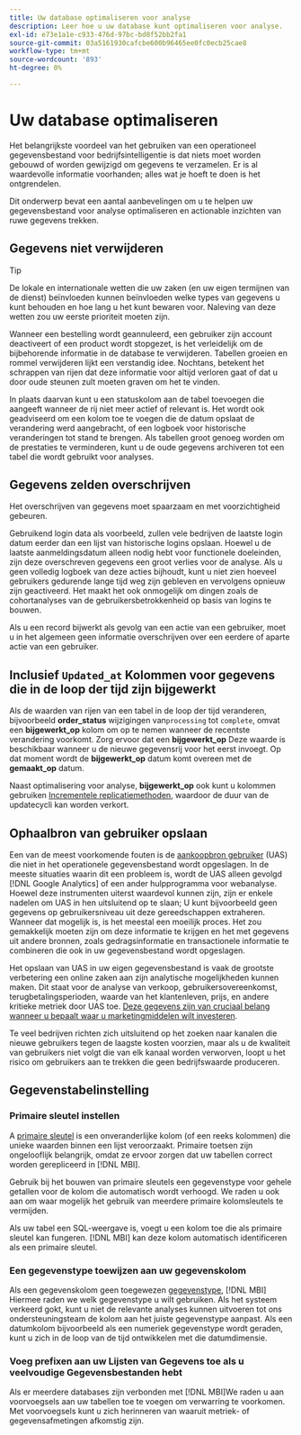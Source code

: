 ```yaml
---
title: Uw database optimaliseren voor analyse
description: Leer hoe u uw database kunt optimaliseren voor analyse.
exl-id: e73e1a1e-c933-476d-97bc-bd8f52bb2fa1
source-git-commit: 03a5161930cafcbe600b96465ee0fc0ecb25cae8
workflow-type: tm+mt
source-wordcount: '893'
ht-degree: 0%

---
```


# Uw database optimaliseren

Het belangrijkste voordeel van het gebruiken van een operationeel gegevensbestand voor bedrijfsintelligentie is dat niets moet worden gebouwd of worden gewijzigd om gegevens te verzamelen. Er is al waardevolle informatie voorhanden; alles wat je hoeft te doen is het ontgrendelen.

Dit onderwerp bevat een aantal aanbevelingen om u te helpen uw gegevensbestand voor analyse optimaliseren en actionable inzichten van ruwe gegevens trekken.

## Gegevens niet verwijderen

>[!TIP]
>
>De lokale en internationale wetten die uw zaken (en uw eigen termijnen van de dienst) beïnvloeden kunnen beïnvloeden welke types van gegevens u kunt behouden en hoe lang u het kunt bewaren voor. Naleving van deze wetten zou uw eerste prioriteit moeten zijn.

Wanneer een bestelling wordt geannuleerd, een gebruiker zijn account deactiveert of een product wordt stopgezet, is het verleidelijk om de bijbehorende informatie in de database te verwijderen. Tabellen groeien en rommel verwijderen lijkt een verstandig idee. Nochtans, betekent het schrappen van rijen dat deze informatie voor altijd verloren gaat of dat u door oude steunen zult moeten graven om het te vinden.

In plaats daarvan kunt u een statuskolom aan de tabel toevoegen die aangeeft wanneer de rij niet meer actief of relevant is. Het wordt ook geadviseerd om een kolom toe te voegen die de datum opslaat de verandering werd aangebracht, of een logboek voor historische veranderingen tot stand te brengen. Als tabellen groot genoeg worden om de prestaties te verminderen, kunt u de oude gegevens archiveren tot een tabel die wordt gebruikt voor analyses.

## Gegevens zelden overschrijven

Het overschrijven van gegevens moet spaarzaam en met voorzichtigheid gebeuren.

Gebruikend login data als voorbeeld, zullen vele bedrijven de laatste login datum eerder dan een lijst van historische logins opslaan. Hoewel u de laatste aanmeldingsdatum alleen nodig hebt voor functionele doeleinden, zijn deze overschreven gegevens een groot verlies voor de analyse. Als u geen volledig logboek van deze acties bijhoudt, kunt u niet zien hoeveel gebruikers gedurende lange tijd weg zijn gebleven en vervolgens opnieuw zijn geactiveerd. Het maakt het ook onmogelijk om dingen zoals de cohortanalyses van de gebruikersbetrokkenheid op basis van logins te bouwen.

Als u een record bijwerkt als gevolg van een actie van een gebruiker, moet u in het algemeen geen informatie overschrijven over een eerdere of aparte actie van een gebruiker.

## Inclusief `Updated_at` Kolommen voor gegevens die in de loop der tijd zijn bijgewerkt

Als de waarden van rijen van een tabel in de loop der tijd veranderen, bijvoorbeeld **order\_status** wijzigingen van`processing` tot `complete`, omvat een **bijgewerkt\_op** kolom om op te nemen wanneer de recentste verandering voorkomt. Zorg ervoor dat een **bijgewerkt\_op** Deze waarde is beschikbaar wanneer u de nieuwe gegevensrij voor het eerst invoegt. Op dat moment wordt de **bijgewerkt\_op** datum komt overeen met de **gemaakt\_op** datum.

Naast optimalisering voor analyse, **bijgewerkt\_op** ook kunt u kolommen gebruiken [Incrementele replicatiemethoden](../data-analyst/data-warehouse-mgr/cfg-replication-methods.md), waardoor de duur van de updatecycli kan worden verkort.

## Ophaalbron van gebruiker opslaan

Een van de meest voorkomende fouten is de [aankoopbron gebruiker](../data-analyst/analysis/google-track-user-acq.md) (UAS) die niet in het operationele gegevensbestand wordt opgeslagen. In de meeste situaties waarin dit een probleem is, wordt de UAS alleen gevolgd [!DNL Google Analytics] of een ander hulpprogramma voor webanalyse. Hoewel deze instrumenten uiterst waardevol kunnen zijn, zijn er enkele nadelen om UAS in hen uitsluitend op te slaan; U kunt bijvoorbeeld geen gegevens op gebruikersniveau uit deze gereedschappen extraheren. Wanneer dat mogelijk is, is het meestal een moeilijk proces. Het zou gemakkelijk moeten zijn om deze informatie te krijgen en het met gegevens uit andere bronnen, zoals gedragsinformatie en transactionele informatie te combineren die ook in uw gegevensbestand wordt opgeslagen.

Het opslaan van UAS in uw eigen gegevensbestand is vaak de grootste verbetering een online zaken aan zijn analytische mogelijkheden kunnen maken. Dit staat voor de analyse van verkoop, gebruikersovereenkomst, terugbetalingsperioden, waarde van het klantenleven, prijs, en andere kritieke metriek door UAS toe. [Deze gegevens zijn van cruciaal belang wanneer u bepaalt waar u marketingmiddelen wilt investeren](../data-analyst/analysis/most-value-source-channel.md).

Te veel bedrijven richten zich uitsluitend op het zoeken naar kanalen die nieuwe gebruikers tegen de laagste kosten voorzien, maar als u de kwaliteit van gebruikers niet volgt die van elk kanaal worden verworven, loopt u het risico om gebruikers aan te trekken die geen bedrijfswaarde produceren.

## Gegevenstabelinstelling

### Primaire sleutel instellen

A [primaire sleutel](http://en.wikipedia.org/wiki/Unique_key) is een onveranderlijke kolom (of een reeks kolommen) die unieke waarden binnen een lijst veroorzaakt. Primaire toetsen zijn ongelooflijk belangrijk, omdat ze ervoor zorgen dat uw tabellen correct worden gerepliceerd in [!DNL MBI].

Gebruik bij het bouwen van primaire sleutels een gegevenstype voor gehele getallen voor de kolom die automatisch wordt verhoogd. We raden u ook aan om waar mogelijk het gebruik van meerdere primaire kolomsleutels te vermijden.

Als uw tabel een SQL-weergave is, voegt u een kolom toe die als primaire sleutel kan fungeren. [!DNL MBI] kan deze kolom automatisch identificeren als een primaire sleutel.

### Een gegevenstype toewijzen aan uw gegevenskolom

Als een gegevenskolom geen toegewezen [gegevenstype](http://en.wikipedia.org/wiki/Data_type), [!DNL MBI] Hiermee raden we welk gegevenstype u wilt gebruiken. Als het systeem verkeerd gokt, kunt u niet de relevante analyses kunnen uitvoeren tot ons ondersteuningsteam de kolom aan het juiste gegevenstype aanpast. Als een datumkolom bijvoorbeeld als een numeriek gegevenstype wordt geraden, kunt u zich in de loop van de tijd ontwikkelen met die datumdimensie.

### Voeg prefixen aan uw Lijsten van Gegevens toe als u veelvoudige Gegevensbestanden hebt

Als er meerdere databases zijn verbonden met [!DNL MBI]We raden u aan voorvoegsels aan uw tabellen toe te voegen om verwarring te voorkomen. Met voorvoegsels kunt u zich herinneren van waaruit metriek- of gegevensafmetingen afkomstig zijn.
